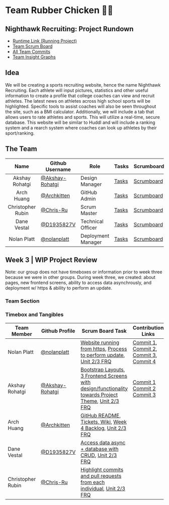 # Team Rubber Chicken 🐔🐣

## Nighthawk Recruiting: Project Rundown
- [Runtime Link (Running Project)](https://nighthawkrecruiting.tk/)
- [Team Scrum Board](https://github.com/nolanplatt/AP-CSA-T2/projects/1)
- [All Team Commits](https://github.com/nolanplatt/AP-CSA-T2/commits/master)
- [Team Insight Graphs](https://github.com/nolanplatt/AP-CSA-T2/graphs/contributors)

## Idea
We will be creating a sports recruiting website, hence the name Nighthawk Recruiting. Each athlete will input pictures, statistics and other useful information to create a profile that college coaches can view and recruit athletes. The latest news on athletes across high school sports will be highlighted. Specific tools to assist coaches will also be seen throughout the site, such as a BMI calculator. Additionally, we will include a tab that allows users to rate athletes and sports. This will utilize a real-time, secure database. This website will be similar to Huddl and will include a ranking system and a rearch system where coaches can look up athletes by their sport/ranking.

## The Team
|        Name        | Github Username   |Role                 |Tasks |Scrumboard |Commits |Profile |
|:------------------:|-------------------|-------------------|------|-----------|--------|--------|
| Akshay Rohatgi     |  [@Akshay-Rohatgi](https://github.com/Akshay-Rohatgi)                 |     Design  Manager              | [Tasks](https://github.com/nolanplatt/AP-CSA-T2/issues/assigned/Akshay-Rohatgi) | [Scrumboard](https://github.com/nolanplatt/AP-CSA-T2/projects/1?card_filter_query=assignee%3Akshay-Rohatgi) | [Commits](https://github.com/nolanplatt/AP-CSA-T2/commits?author=Akshay-Rohatgi) | [Profile](https://github.com/Akshay-Rohatgi) |
| Arch Huang         | [@Archkitten](https://github.com/Archkitten)        | GitHub Admin           |[Tasks](https://github.com/nolanplatt/AP-CSA-T2/issues/assigned/Archkitten)|[Scrumboard](https://github.com/nolanplatt/AP-CSA-T2/projects/1?card_filter_query=assignee%3Archkitten)|[Commits](https://github.com/nolanplatt/AP-CSA-T2/commits?author=Archkitten)|[Profile](https://github.com/Archkitten)|
| Christopher Rubin  | [@Chris-Ru](https://github.com/Chris-Ru)          | Scrum Master           |[Tasks](https://github.com/nolanplatt/AP-CSA-T2/issues/assigned/Chris-Ru)|[Scrumboard](https://github.com/nolanplatt/AP-CSA-T2/projects/1?card_filter_query=assignee%3AChris-Ru)|[Commits](https://github.com/nolanplatt/AP-CSA-T2/commits?author=Chris-Ru)|[Profile](https://github.com/Chris-Ru)|
| Dane Vestal        | [@D1935827V](https://github.com/D1935827V)         | Technical Officer           |[Tasks](https://github.com/nolanplatt/AP-CSA-T2/issues/assigned/D1935827V)|[Scrumboard](https://github.com/nolanplatt/AP-CSA-T2/projects/1?card_filter_query=assignee%3AD1935827V)|[Commits](https://github.com/nolanplatt/AP-CSA-T2/commits?author=D1935827V )|[Profile](https://github.com/D1935827V)|
| Nolan Platt        |   [@nolanplatt](https://github.com/nolanplatt)                |        Deployment Manager           |[Tasks](https://github.com/nolanplatt/AP-CSA-T2/issues/assigned/nolanplatt) | [Scrumboard](https://github.com/nolanplatt/AP-CSA-T2/projects/1?card_filter_query=assignee%3nolanplatt) | [Commits](https://github.com/nolanplatt/AP-CSA-T2/commits?author=nolanplatt) | [Profile](https://github.com/nolanplatt) |

## Week 3 | WIP Project Review
Note: our group does not have timeboxes or information prior to week three because we were in other groups. 
During week three, we created: about pages, new frontend screens, ability to access data asynchrously, and deployment w/ https & ability to perform an update.

### Team Section

### Timebox and Tangibles
| Team Member | Github Profile                                       | Scrum Board Task                                             | Contribution Links |
| ----------- | ---------------------------------------------------- | ------------------------------------------------------------ | ---------------------- |
| Nolan Platt   |  [@nolanplatt](https://github.com/nolanplatt)  | [Website running from https](https://github.com/nolanplatt/AP-CSA-T2/issues/4), [Process to perform update](https://github.com/nolanplatt/AP-CSA-T2/issues/5), [Unit 2/3 FRQ](https://github.com/nolanplatt/AP-CSA-T2/issues/6) | [Commit 1](https://github.com/nolanplatt/AP-CSA-T2/commit/4df3e5b06972d4ed4cb4e3a2eaa9c37988adf92b), [Commit 2](https://nighthawkrecruiting.tk/), [Commit 3](https://github.com/nolanplatt/AP-CSA-T2/commit/4df3e5b06972d4ed4cb4e3a2eaa9c37988adf92b), [Commit 4](https://github.com/nolanplatt/AP-CSA-T2/commit/2054e304f72b6f6a3cb887e335820afc0e9f896a)  |
| Akshay Rohatgi   |  [@Akshay-Rohatgi](https://github.com/Akshay-Rohatgi) | [Bootstrap Layouts](https://github.com/nolanplatt/AP-CSA-T2/issues/7), [3 Frontend Screens with design/functionality towards Project Theme](https://github.com/nolanplatt/AP-CSA-T2/issues/8), [Unit 2/3 FRQ](https://github.com/nolanplatt/AP-CSA-T2/issues/9) | [Commit 1](https://github.com/nolanplatt/AP-CSA-T2/commit/c35ec4ae4813e39c75f51b2ca5413c3616686be3) [Commit 2](https://github.com/nolanplatt/AP-CSA-T2/commit/73b2395efdb952206ff8bfbcf0c0ee9c81f13e6d) [Commit 3](https://github.com/nolanplatt/AP-CSA-T2/commit/0873ade1508c0cb90c46dacf07eb87fc369362b6) |
|  Arch Huang      | [@Archkitten](https://github.com/Archkitten) | [GitHub README, Tickets, Wiki](https://github.com/nolanplatt/AP-CSA-T2/issues/10), [Week 4 Backlog](https://github.com/nolanplatt/AP-CSA-T2/issues/11), [Unit 2/3 FRQ](https://github.com/nolanplatt/AP-CSA-T2/issues/12) | |
| Dane Vestal  | [@D1935827V](https://github.com/D1935827V)   | [Access data async + database with CRUD](https://github.com/nolanplatt/AP-CSA-T2/issues/13), [Unit 2/3 FRQ](https://github.com/nolanplatt/AP-CSA-T2/issues/14) | |
| Christopher Rubin  | [@Chris-Ru](https://github.com/Chris-Ru)    | [Highlight commits and pull requests from each individual](https://github.com/nolanplatt/AP-CSA-T2/issues/15), [Unit 2/3 FRQ](https://github.com/nolanplatt/AP-CSA-T2/issues/16) | |

